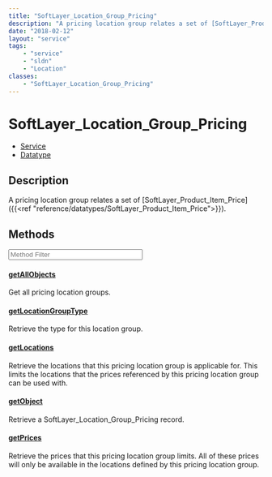 ```yaml
---
title: "SoftLayer_Location_Group_Pricing"
description: "A pricing location group relates a set of [SoftLayer_Product_Item_Price]({{<ref 'reference/datatypes/SoftLayer_Product_I... "
date: "2018-02-12"
layout: "service"
tags:
    - "service"
    - "sldn"
    - "Location"
classes:
    - "SoftLayer_Location_Group_Pricing"
---
```

# SoftLayer_Location_Group_Pricing
<div id='service-datatype'>
    <ul id='sldn-reference-tabs'>
    <li id='service'> <a href='/reference/services/SoftLayer_Location_Group_Pricing' >Service</a></li>    <li id='datatype'> <a href='/reference/datatypes/SoftLayer_Location_Group_Pricing' >Datatype</a></li>
    </ul>
</div>

## Description
A pricing location group relates a set of [SoftLayer_Product_Item_Price]({{<ref "reference/datatypes/SoftLayer_Product_Item_Price">}}). 



        
<div id="properties" class="content service-content">

## Methods

<div class="view-filters">
    <div class="clearfix">
        <div class="search-input-box">
            <input placeholder="Method Filter" onkeyup="titleSearch(inputId='edit-combine', divId='method-div', elementClass='method-row')" 
                type="text" id="edit-combine" value="" size="30" maxlength="128" class="form-text">
        </div>
    </div>
</div>

<div id="method-div">

<div class="method-row">

#### [getAllObjects](/reference/services/SoftLayer_Location_Group_Pricing/getAllObjects)
Get all pricing location groups.
</div>

<div class="method-row">

#### [getLocationGroupType](/reference/services/SoftLayer_Location_Group_Pricing/getLocationGroupType)
Retrieve the type for this location group.
</div>

<div class="method-row">

#### [getLocations](/reference/services/SoftLayer_Location_Group_Pricing/getLocations)
Retrieve the locations that this pricing location group is applicable for. This limits the locations that the prices referenced by this pricing location group can be used with.
</div>

<div class="method-row">

#### [getObject](/reference/services/SoftLayer_Location_Group_Pricing/getObject)
Retrieve a SoftLayer_Location_Group_Pricing record.
</div>

<div class="method-row">

#### [getPrices](/reference/services/SoftLayer_Location_Group_Pricing/getPrices)
Retrieve the prices that this pricing location group limits. All of these prices will only be available in the locations defined by this pricing location group.
</div>
</div>

</div>

